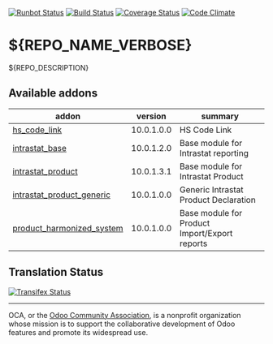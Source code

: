 [![Runbot Status](https://runbot.odoo-community.org/runbot/badge/flat/${REPO_ID}/${BRANCH_NAME}.svg)](https://runbot.odoo-community.org/runbot/repo/github-com-oca-${REPO_NAME}-${REPO_ID})
[![Build Status](https://travis-ci.org/OCA/${REPO_NAME}.svg?branch=${BRANCH_NAME})](https://travis-ci.org/OCA/${REPO_NAME})
[![Coverage Status](https://coveralls.io/repos/OCA/${REPO_NAME}/badge.svg?branch=${BRANCH_NAME}&service=github)](https://coveralls.io/github/OCA/${REPO_NAME}?branch=${BRANCH_NAME})
[![Code Climate](https://codeclimate.com/github/OCA/${REPO_NAME}/badges/gpa.svg)](https://codeclimate.com/github/OCA/${REPO_NAME})

# ${REPO_NAME_VERBOSE}

${REPO_DESCRIPTION}

[//]: # (addons)

Available addons
----------------
addon | version | summary
--- | --- | ---
[hs_code_link](hs_code_link/) | 10.0.1.0.0 | HS Code Link
[intrastat_base](intrastat_base/) | 10.0.1.2.0 | Base module for Intrastat reporting
[intrastat_product](intrastat_product/) | 10.0.1.3.1 | Base module for Intrastat Product
[intrastat_product_generic](intrastat_product_generic/) | 10.0.1.0.0 | Generic Intrastat Product Declaration
[product_harmonized_system](product_harmonized_system/) | 10.0.1.0.0 | Base module for Product Import/Export reports

[//]: # (end addons)

Translation Status
------------------
[![Transifex Status](https://www.transifex.com/projects/p/${ORG_NAME}-${REPO_NAME}-${BRANCH_NAME_WITH_DASH}/chart/image_png)](https://www.transifex.com/projects/p/${ORG_NAME}-${REPO_NAME}-${BRANCH_NAME_WITH_DASH})

----

OCA, or the [Odoo Community Association](http://odoo-community.org/), is a nonprofit organization whose
mission is to support the collaborative development of Odoo features and
promote its widespread use.
